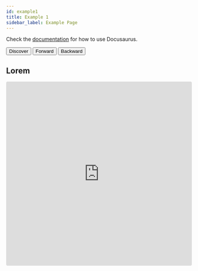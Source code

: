 ```yaml
---
id: example1
title: Example 1
sidebar_label: Example Page
---
```


Check the [documentation](https://docusaurus.io) for how to use Docusaurus.

<button id="discover">Discover</button>
<button id="forward">Forward</button>
<button id="backward">Backward</button>

<script>
  let cube = null
  window.addEventListener("message", async function (event) {
    if (event.data === 'discover') {
      const Cube = window.Cube;
      cube = await Cube.discover();
    }
    if (event.data === 'forward') {
      cube.move([70, 70], 500);
    }
    if (event.data === 'backward') {
      cube.move([-70, -70], 500);
    }
  }, false);
  document.querySelector('#discover').addEventListener('click', async () => {
    const Cube = window.Cube;
    cube = await Cube.discover();
  })
</script>

## Lorem

<iframe src="https://codesandbox.io/embed/github/eqot/dummy/tree/master/packages/dummy-samples/vanilla?fontsize=14" title="parcel-sandbox" style="width:100%; height:500px; border:0; border-radius: 4px; overflow:hidden;" sandbox="allow-modals allow-forms allow-popups allow-scripts allow-same-origin allow-top-navigation"></iframe>
